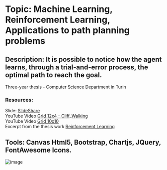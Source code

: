 # Topic: Machine Learning, Reinforcement Learning, Applications to path planning problems
## Description: It is possible to notice how the agent learns, through a trial-and-error process, the optimal path to reach the goal.


Three-year thesis - Computer Science Department in Turin
### Resources:
Slide: [SlideShare](https://www.slideshare.net/LucaMarignati/presentazione-tesi-laurea-triennale-in-informatica)
<br>YouTube Video [Grid 12x4 - Cliff_Walking](https://www.youtube.com/watch?v=aXBU1PaTFmA)
<br>YouTube Video [Grid 10x10](https://www.youtube.com/watch?v=TDj2fvOE6Dc)
<br>Excerpt from the thesis work [Reinforcement Learning](https://lucamarignati.wordpress.com/2019/08/10/reinforcement-learning/)

## Tools: Canvas Html5, Bootstrap, Chartjs, JQuery, FontAwesome Icons.
![image](https://user-images.githubusercontent.com/55786265/197157010-2e17ec99-e004-479e-9f37-3ea0a738313b.png)
